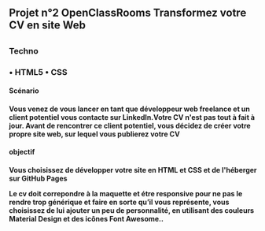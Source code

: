 <h2>Projet n°2 OpenClassRooms Transformez votre CV en site Web<h2>
<h3>Techno<h3>
<p>• HTML5 • CSS<p>

<h4>Scénario<h4>
<p>Vous venez de vous lancer en tant que développeur web freelance et un client potentiel
vous contacte sur LinkedIn.Votre CV n'est pas tout à fait à jour. Avant de rencontrer ce client potentiel, vous décidez
de créer votre propre site web, sur lequel vous publierez votre CV<p>

<h4>objectif<h4>
<p>Vous choisissez de développer votre site en HTML et CSS et de l'héberger sur GitHub Pages<p>
<p>Le cv doit correpondre à la maquette et étre responsive pour ne pas le rendre trop générique et faire en sorte qu’il vous représente, 
 vous choisissez de lui ajouter un peu de personnalité, en utilisant des couleurs Material Design et des icônes Font Awesome..<p>
